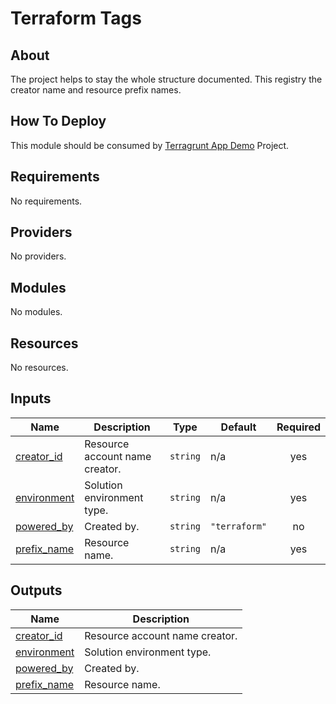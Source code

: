 # Terraform Tags

## About

The project helps to stay the whole structure documented.
This registry the creator name and resource prefix names.

## How To Deploy

This module should be consumed by [Terragrunt App Demo](https://github.com/Dev-Marques-Ops-Live-Infrastructure/terragrunt-app-demo) Project.

## Requirements

No requirements.

## Providers

No providers.

## Modules

No modules.

## Resources

No resources.

## Inputs

| Name | Description | Type | Default | Required |
|------|-------------|------|---------|:--------:|
| <a name="input_creator_id"></a> [creator\_id](#input\_creator\_id) | Resource account name creator. | `string` | n/a | yes |
| <a name="input_environment"></a> [environment](#input\_environment) | Solution environment type. | `string` | n/a | yes |
| <a name="input_powered_by"></a> [powered\_by](#input\_powered\_by) | Created by. | `string` | `"terraform"` | no |
| <a name="input_prefix_name"></a> [prefix\_name](#input\_prefix\_name) | Resource name. | `string` | n/a | yes |

## Outputs

| Name | Description |
|------|-------------|
| <a name="output_creator_id"></a> [creator\_id](#output\_creator\_id) | Resource account name creator. |
| <a name="output_environment"></a> [environment](#output\_environment) | Solution environment type. |
| <a name="output_powered_by"></a> [powered\_by](#output\_powered\_by) | Created by. |
| <a name="output_prefix_name"></a> [prefix\_name](#output\_prefix\_name) | Resource name. |
